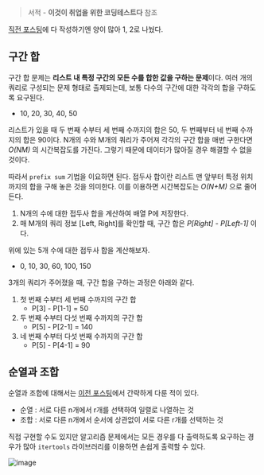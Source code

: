 > 서적 - **이것이 취업을 위한 코딩테스트다** 참조

[직전 포스팅](https://sangm1n.github.io/etc-algorithm-1/)에 다 작성하기엔 양이 많아 1, 2로 나눴다.

## 구간 합
구간 합 문제는 **리스트 내 특정 구간의 모든 수를 합한 값을 구하는 문제**이다. 여러 개의 쿼리로 구성되는 문제 형태로 출제되는데, 보통 다수의 구간에 대한 각각의 합을 구하도록 요구된다.

- 10, 20, 30, 40, 50

리스트가 있을 때 두 번째 수부터 세 번째 수까지의 합은 50, 두 번째부터 네 번째 수까지의 합은 90이다. N개의 수와 M개의 쿼리가 주어져 각각의 구간 합을 매번 구한다면 *O(NM)* 의 시간복잡도를 가진다. 그렇기 때문에 데이터가 많아질 경우 해결할 수 없을 것이다.

따라서 `prefix sum` 기법을 이요하면 된다. 접두사 합이란 리스트 맨 앞부터 특정 위치까지의 합을 구해 놓은 것을 의미한다. 이를 이용하면 시간복잡도는 *O(N+M)* 으로 줄어든다.

1. N개의 수에 대한 접두사 합을 계산하여 배열 P에 저장한다.
2. 매 M개의 쿼리 정보 [Left, Right]를 확인할 때, 구간 합은 *P[Right] - P[Left-1]* 이다.

위에 있는 5개 수에 대한 접두사 합을 계산해보자.

- 0, 10, 30, 60, 100, 150

3개의 쿼리가 주어졌을 때, 구간 합을 구하는 과정은 아래와 같다.

1. 첫 번째 수부터 세 번째 수까지의 구간 합
    - P[3] - P[1-1] = 50
2. 두 번째 수부터 다섯 번째 수까지의 구간 합
    - P[5] - P[2-1] = 140
3. 네 번째 수부터 다섯 번째 수까지의 구간 합
    - P[5] - P[4-1] = 90

## 순열과 조합
순열과 조합에 대해서는 [이전 포스팅](https://sangm1n.github.io/basic-of-python/)에서 간략하게 다룬 적이 있다.

- 순열 : 서로 다른 n개에서 r개를 선택하여 일렬로 나열하는 것
- 조합 : 서로 다른 n개에서 순서에 상관없이 서로 다른 r개를 선택하는 것

직접 구현할 수도 있지만 알고리즘 문제에서는 모든 경우를 다 출력하도록 요구하는 경우가 많아 `itertools` 라이브러리를 이용하면 손쉽게 출력할 수 있다.

![image](https://user-images.githubusercontent.com/46131688/103166754-829c1d80-4868-11eb-89fe-dda88d340283.png)
